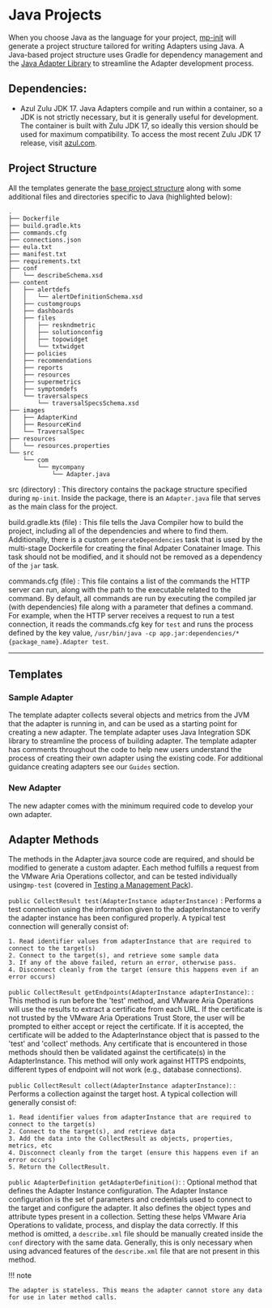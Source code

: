 # Java Projects

When you choose Java as the language for your project,
[mp-init](../mp-init.md) will generate a project structure tailored for writing Adapters using Java.
A Java-based project structure uses Gradle for dependency management and the [Java Adapter Library](java_lib/index.html)
to streamline the Adapter development process. 

## Dependencies:

- Azul Zulu JDK 17.
  Java Adapters compile and run within a container,
  so a JDK is not strictly necessary, but it is generally useful for development.
  The container is built with Zulu JDK 17, so ideally this version should be used for maximum compatibility.
  To access the most recent Zulu JDK 17 release,
  visit [azul.com](https://www.azul.com/downloads/?version=java-17-lts&package=jdk#zulu).


## Project Structure 

All the templates generate the [base project structure](../mp-init.md#base-project-structure) along with some additional
files and directories specific to Java (highlighted below): 

``` hl_lines="3 4 35-38"
.
├── Dockerfile
├── build.gradle.kts
├── commands.cfg
├── connections.json
├── eula.txt
├── manifest.txt
├── requirements.txt
├── conf
│   └── describeSchema.xsd
├── content
│   ├── alertdefs
│   │   └── alertDefinitionSchema.xsd
│   ├── customgroups
│   ├── dashboards
│   ├── files
│   │   ├── reskndmetric
│   │   ├── solutionconfig
│   │   ├── topowidget
│   │   └── txtwidget
│   ├── policies
│   ├── recommendations
│   ├── reports
│   ├── resources
│   ├── supermetrics
│   ├── symptomdefs
│   └── traversalspecs
│       └── traversalSpecsSchema.xsd
├── images
│   ├── AdapterKind
│   ├── ResourceKind
│   └── TraversalSpec
├── resources
│   └── resources.properties
└── src
    └── com
        └── mycompany
            └── Adapter.java
```

src (directory)
: This directory contains the package structure specified during `mp-init`. 
  Inside the package, there is an `Adapter.java` file that serves as the main class for the project. 

build.gradle.kts (file)
: This file tells the Java Compiler how to build the project, including all of the dependencies and where to find them.
  Additionally, there is a custom `generateDependencies` task that is used by the multi-stage Dockerfile for
  creating the final Adpater Conatainer Image. This task should not be modified, and it should not be removed as a dependency
  of the `jar` task.

commands.cfg (file)
: This file contains a list of the commands the HTTP server can run, along with the path to the executable related to the
  command. By default, all commands are run by executing the compiled jar (with dependencies) file along with a parameter 
  that defines a command.  For example, when the HTTP server receives a request to run a test connection, it reads the 
  commands.cfg key for `test` and runs the process defined by the key value, 
  `/usr/bin/java -cp app.jar:dependencies/* {package_name}.Adapter test`.

---
## Templates
### Sample Adapter

The template adapter collects several objects and metrics from the JVM that the adapter is running in,
and can be used as a starting point for creating a new adapter. 
The template adapter uses Java Integration SDK library to streamline the process of building adapter.
The template adapter has comments throughout the code to help new users understand the process of creating their own
adapter using the existing code. 
For additional guidance creating adapters see our `Guides` section.

### New Adapter

The new adapter comes with the minimum required code to develop your own adapter.

## Adapter Methods

The methods in the Adapter.java source code are required, and should be modified to generate a custom adapter.
Each method fulfills a request from the
VMware Aria Operations collector, and can be tested individually
using`mp-test` (covered in [Testing a Management Pack](../../get_started.md#testing-a-management-pack)).

`public CollectResult test(AdapterInstance adapterInstance)`
:   Performs a test connection using the information given to the adapterInstance to verify the adapter instance has been configured properly.
    A typical test connection will generally consist of:
  
    1. Read identifier values from adapterInstance that are required to connect to the target(s)
    2. Connect to the target(s), and retrieve some sample data
    3. If any of the above failed, return an error, otherwise pass.
    4. Disconnect cleanly from the target (ensure this happens even if an error occurs)
  
`public CollectResult getEndpoints(AdapterInstance adapterInstance)`:
:   This method is run before the 'test' method, and VMware Aria Operations will use
    the results to extract a certificate from each URL. If the certificate is not trusted by
    the VMware Aria Operations Trust Store, the user will be prompted to either accept or reject
    the certificate. If it is accepted, the certificate will be added to the AdapterInstance
    object that is passed to the 'test' and 'collect' methods. Any certificate that is
    encountered in those methods should then be validated against the certificate(s)
    in the AdapterInstance. This method will only work against HTTPS endpoints, different types
    of endpoint will not work (e.g., database connections).
  
  `public CollectResult collect(AdapterInstance adapterInstance)`:
:   Performs a collection against the target host. A typical collection will generally consist of:

    1. Read identifier values from adapterInstance that are required to connect to the target(s)
    2. Connect to the target(s), and retrieve data
    3. Add the data into the CollectResult as objects, properties, metrics, etc
    4. Disconnect cleanly from the target (ensure this happens even if an error occurs)
    5. Return the CollectResult.
  
`public AdapterDefinition getAdapterDefinition()`:
:   Optional method that defines the Adapter Instance configuration. The Adapter Instance
    configuration is the set of parameters and credentials used to connect to the target and
    configure the adapter. It also defines the object types and attribute types present in a
    collection. Setting these helps VMware Aria Operations to validate, process, and display
    the data correctly. If this method is omitted, a `describe.xml` file should be manually
    created inside the `conf` directory with the same data. Generally, this is only necessary
    when using advanced features of the `describe.xml` file that are not present in this method.

!!! note

    The adapter is stateless. This means the adapter cannot store any data for use in later method calls.
